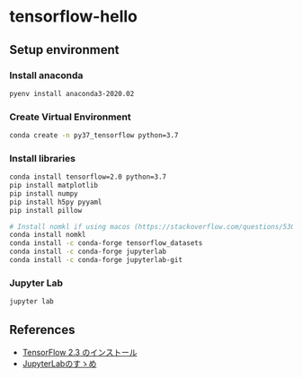# tensorflow-hello

## Setup environment

### Install anaconda

```zsh
pyenv install anaconda3-2020.02
```

### Create Virtual Environment

```zsh
conda create -n py37_tensorflow python=3.7
```

### Install libraries

```zsh
conda install tensorflow=2.0 python=3.7
pip install matplotlib
pip install numpy
pip install h5py pyyaml
pip install pillow

# Install nomkl if using macos (https://stackoverflow.com/questions/53014306/error-15-initializing-libiomp5-dylib-but-found-libiomp5-dylib-already-initial)
conda install nomkl
conda install -c conda-forge tensorflow_datasets
conda install -c conda-forge jupyterlab
conda install -c conda-forge jupyterlab-git
```

### Jupyter Lab

```zsh
jupyter lab
```

## References

- [TensorFlow 2.3 のインストール](https://www.kkaneko.jp/tools/ubuntu/ubuntu_tensorflow2.html)
- [JupyterLabのすゝめ](https://qiita.com/kirikei/items/a1639954ce5ccaf7ac3c)
